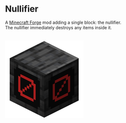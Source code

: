 # Nullifier

A [Minecraft Forge](https://minecraftforge.net/) mod adding a single block: the nullifier.  
The nullifier immediately destroys any items inside it.
<br><br><br>
![Image](https://raw.githubusercontent.com/65-7a/nullifier/meta/icon256.png)